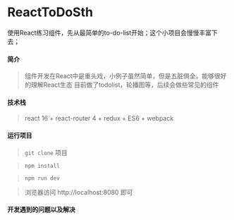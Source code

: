 # ReactToDoSth   
使用React练习组件，先从最简单的to-do-list开始；这个小项目会慢慢丰富下去；

#### 简介
> 组件开发在React中是重头戏，小例子虽然简单，但是五脏俱全，能够很好的理解React生态
> 目前做了todolist，轮播图等，后续会做些常见的组件

#### 技术栈
> react 16 + react-router 4 + redux + ES6 + webpack

#### 运行项目
> `git clone` 项目

> `npm install`

> `npm run dev` 

> 浏览器访问 http://localhost:8080 即可

#### 开发遇到的问题以及解决








